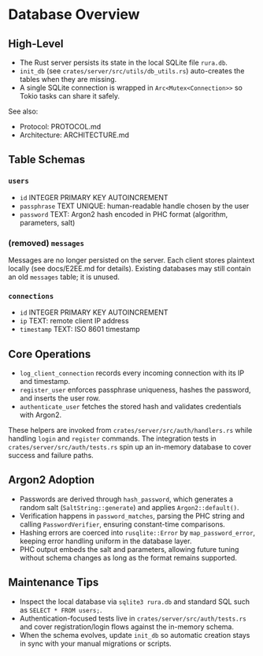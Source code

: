 # Database Overview

## High-Level
- The Rust server persists its state in the local SQLite file `rura.db`.
- `init_db` (see `crates/server/src/utils/db_utils.rs`) auto-creates the tables when they are missing.
- A single SQLite connection is wrapped in `Arc<Mutex<Connection>>` so Tokio tasks can share it safely.

See also:
- Protocol: PROTOCOL.md
- Architecture: ARCHITECTURE.md

## Table Schemas
### `users`
- `id` INTEGER PRIMARY KEY AUTOINCREMENT
- `passphrase` TEXT UNIQUE: human-readable handle chosen by the user
- `password` TEXT: Argon2 hash encoded in PHC format (algorithm, parameters, salt)

### (removed) `messages`
Messages are no longer persisted on the server. Each client stores plaintext locally (see docs/E2EE.md for details). Existing databases may still contain an old `messages` table; it is unused.

### `connections`
- `id` INTEGER PRIMARY KEY AUTOINCREMENT
- `ip` TEXT: remote client IP address
- `timestamp` TEXT: ISO 8601 timestamp

## Core Operations
- `log_client_connection` records every incoming connection with its IP and timestamp.
- `register_user` enforces passphrase uniqueness, hashes the password, and inserts the user row.
- `authenticate_user` fetches the stored hash and validates credentials with Argon2.

These helpers are invoked from `crates/server/src/auth/handlers.rs` while handling `login` and `register` commands. The integration tests in `crates/server/src/auth/tests.rs` spin up an in-memory database to cover success and failure paths.

## Argon2 Adoption
- Passwords are derived through `hash_password`, which generates a random salt (`SaltString::generate`) and applies `Argon2::default()`.
- Verification happens in `password_matches`, parsing the PHC string and calling `PasswordVerifier`, ensuring constant-time comparisons.
- Hashing errors are coerced into `rusqlite::Error` by `map_password_error`, keeping error handling uniform in the database layer.
- PHC output embeds the salt and parameters, allowing future tuning without schema changes as long as the format remains supported.

## Maintenance Tips
- Inspect the local database via `sqlite3 rura.db` and standard SQL such as `SELECT * FROM users;`.
- Authentication-focused tests live in `crates/server/src/auth/tests.rs` and cover registration/login flows against the in-memory schema.
- When the schema evolves, update `init_db` so automatic creation stays in sync with your manual migrations or scripts.
